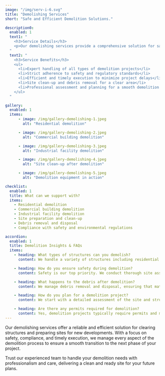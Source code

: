 ```yaml
---
image: "/img/serv-i-6.svg"
title: "Demolishing Services"
short: "Safe and Efficient Demolition Solutions."

description0:
  enabled: 1
  text1: "
    <h3>Service Details</h3>
    <p>Our demolishing services provide a comprehensive solution for safely and efficiently removing structures to make way for new developments. Whether it's a residential property, commercial building, or industrial facility, our experienced team handles all types of demolition projects with precision and care. We ensure that all work is conducted in compliance with local regulations and safety standards, minimizing disruption and ensuring a clean site for your next project.</p>
  "
  text2: "
    <h3>Service Benefits</h3>
    <ul>
      <li>Expert handling of all types of demolition projects</li>
      <li>Strict adherence to safety and regulatory standards</li>
      <li>Efficient and timely execution to minimize project delays</li>
      <li>Site clean-up and debris removal for a clear area</li>
      <li>Professional assessment and planning for a smooth demolition process</li>
    </ul>
  "

gallery:
  enabled: 1
  items:
      - image: /img/gallery-demolishing-1.jpeg
        alt: "Residential demolition"

      - image: /img/gallery-demolishing-2.jpeg
        alt: "Commercial building demolition"

      - image: /img/gallery-demolishing-3.jpeg
        alt: "Industrial facility demolition"

      - image: /img/gallery-demolishing-4.jpeg
        alt: "Site clean-up after demolition"

      - image: /img/gallery-demolishing-5.jpeg
        alt: "Demolition equipment in action"

checklist:
  enabled: 1
  title: What can we support with?
  items:
    - Residential demolition
    - Commercial building demolition
    - Industrial facility demolition
    - Site preparation and clean-up
    - Debris removal and disposal
    - Compliance with safety and environmental regulations

accordion:
  enabled: 1
  title: Demolition Insights & FAQs
  items:
    - heading: What types of structures can you demolish?
      content: We handle a variety of structures including residential homes, commercial buildings, and industrial facilities. Our team is equipped to manage different types of demolition projects, from small-scale to large-scale operations.

    - heading: How do you ensure safety during demolition?
      content: Safety is our top priority. We conduct thorough site assessments, use appropriate safety equipment, and adhere to all local regulations and industry standards to ensure a safe demolition process.

    - heading: What happens to the debris after demolition?
      content: We manage debris removal and disposal, ensuring that materials are properly sorted and recycled whenever possible. Our goal is to leave the site clean and ready for the next phase of your project.

    - heading: How do you plan for a demolition project?
      content: We start with a detailed assessment of the site and structure, create a comprehensive demolition plan, and address any potential challenges. This ensures that the demolition is executed efficiently and with minimal disruption.

    - heading: Are there any permits required for demolition?
      content: Yes, demolition projects typically require permits and must comply with local regulations. We handle the permitting process and ensure all necessary approvals are obtained before starting the work.
---
```


Our demolishing services offer a reliable and efficient solution for clearing structures and preparing sites for new developments. With a focus on safety, compliance, and timely execution, we manage every aspect of the demolition process to ensure a smooth transition to the next phase of your project. 

Trust our experienced team to handle your demolition needs with professionalism and care, delivering a clean and ready site for your future plans.
